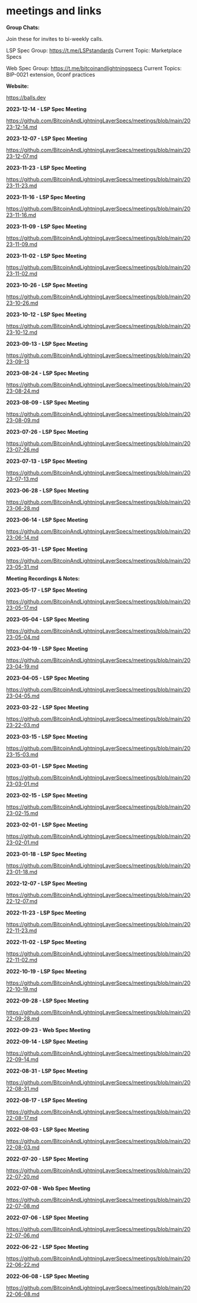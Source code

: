# meetings and links

**Group Chats:** 

Join these for invites to bi-weekly calls.


LSP Spec Group: https://t.me/LSPstandards
Current Topic: Marketplace Specs

Web Spec Group: https://t.me/bitcoinandlightningspecs
Current Topics: BIP-0021 extension, 0conf practices

**Website:** 

https://balls.dev

**2023-12-14 - LSP Spec Meeting**

https://github.com/BitcoinAndLightningLayerSpecs/meetings/blob/main/2023-12-14.md

**2023-12-07 - LSP Spec Meeting**

https://github.com/BitcoinAndLightningLayerSpecs/meetings/blob/main/2023-12-07.md

**2023-11-23 - LSP Spec Meeting**

https://github.com/BitcoinAndLightningLayerSpecs/meetings/blob/main/2023-11-23.md

**2023-11-16 - LSP Spec Meeting**

https://github.com/BitcoinAndLightningLayerSpecs/meetings/blob/main/2023-11-16.md

**2023-11-09 - LSP Spec Meeting**

https://github.com/BitcoinAndLightningLayerSpecs/meetings/blob/main/2023-11-09.md

**2023-11-02 - LSP Spec Meeting**

https://github.com/BitcoinAndLightningLayerSpecs/meetings/blob/main/2023-11-02.md

**2023-10-26 - LSP Spec Meeting**

https://github.com/BitcoinAndLightningLayerSpecs/meetings/blob/main/2023-10-26.md

**2023-10-12 - LSP Spec Meeting**

https://github.com/BitcoinAndLightningLayerSpecs/meetings/blob/main/2023-10-12.md

**2023-09-13 - LSP Spec Meeting**

https://github.com/BitcoinAndLightningLayerSpecs/meetings/blob/main/2023-09-13

**2023-08-24 - LSP Spec Meeting**

https://github.com/BitcoinAndLightningLayerSpecs/meetings/blob/main/2023-08-24.md

**2023-08-09 - LSP Spec Meeting**

https://github.com/BitcoinAndLightningLayerSpecs/meetings/blob/main/2023-08-09.md

**2023-07-26 - LSP Spec Meeting**

https://github.com/BitcoinAndLightningLayerSpecs/meetings/blob/main/2023-07-26.md

**2023-07-13 - LSP Spec Meeting**

https://github.com/BitcoinAndLightningLayerSpecs/meetings/blob/main/2023-07-13.md

**2023-06-28 - LSP Spec Meeting**

https://github.com/BitcoinAndLightningLayerSpecs/meetings/blob/main/2023-06-28.md

**2023-06-14 - LSP Spec Meeting**

https://github.com/BitcoinAndLightningLayerSpecs/meetings/blob/main/2023-06-14.md

**2023-05-31 - LSP Spec Meeting**

https://github.com/BitcoinAndLightningLayerSpecs/meetings/blob/main/2023-05-31.md

**Meeting Recordings & Notes:**

**2023-05-17 - LSP Spec Meeting**

https://github.com/BitcoinAndLightningLayerSpecs/meetings/blob/main/2023-05-17.md

**2023-05-04 - LSP Spec Meeting**

https://github.com/BitcoinAndLightningLayerSpecs/meetings/blob/main/2023-05-04.md

**2023-04-19 - LSP Spec Meeting**

https://github.com/BitcoinAndLightningLayerSpecs/meetings/blob/main/2023-04-19.md

**2023-04-05 - LSP Spec Meeting**

https://github.com/BitcoinAndLightningLayerSpecs/meetings/blob/main/2023-04-05.md

**2023-03-22 - LSP Spec Meeting**

https://github.com/BitcoinAndLightningLayerSpecs/meetings/blob/main/2023-22-03.md

**2023-03-15 - LSP Spec Meeting**

https://github.com/BitcoinAndLightningLayerSpecs/meetings/blob/main/2023-15-03.md

**2023-03-01 - LSP Spec Meeting**

https://github.com/BitcoinAndLightningLayerSpecs/meetings/blob/main/2023-03-01.md

**2023-02-15 - LSP Spec Meeting**

https://github.com/BitcoinAndLightningLayerSpecs/meetings/blob/main/2023-02-15.md

**2023-02-01 - LSP Spec Meeting**

https://github.com/BitcoinAndLightningLayerSpecs/meetings/blob/main/2023-02-01.md

**2023-01-18 - LSP Spec Meeting**

https://github.com/BitcoinAndLightningLayerSpecs/meetings/blob/main/2023-01-18.md

**2022-12-07 - LSP Spec Meeting**

https://github.com/BitcoinAndLightningLayerSpecs/meetings/blob/main/2022-12-07.md

**2022-11-23 - LSP Spec Meeting**

https://github.com/BitcoinAndLightningLayerSpecs/meetings/blob/main/2022-11-23.md

**2022-11-02 - LSP Spec Meeting**

https://github.com/BitcoinAndLightningLayerSpecs/meetings/blob/main/2022-11-02.md

**2022-10-19 - LSP Spec Meeting**

https://github.com/BitcoinAndLightningLayerSpecs/meetings/blob/main/2022-10-19.md

**2022-09-28 - LSP Spec Meeting**

https://github.com/BitcoinAndLightningLayerSpecs/meetings/blob/main/2022-09-28.md

**2022-09-23 - Web Spec Meeting**

**2022-09-14 - LSP Spec Meeting**

https://github.com/BitcoinAndLightningLayerSpecs/meetings/blob/main/2022-09-14.md

**2022-08-31 - LSP Spec Meeting**

https://github.com/BitcoinAndLightningLayerSpecs/meetings/blob/main/2022-08-31.md

**2022-08-17 - LSP Spec Meeting**

https://github.com/BitcoinAndLightningLayerSpecs/meetings/blob/main/2022-08-17.md

**2022-08-03 - LSP Spec Meeting**

https://github.com/BitcoinAndLightningLayerSpecs/meetings/blob/main/2022-08-03.md

**2022-07-20 - LSP Spec Meeting**

https://github.com/BitcoinAndLightningLayerSpecs/meetings/blob/main/2022-07-20.md

**2022-07-08 - Web Spec Meeting**

https://github.com/BitcoinAndLightningLayerSpecs/meetings/blob/main/2022-07-08.md

**2022-07-06 - LSP Spec Meeting**

https://github.com/BitcoinAndLightningLayerSpecs/meetings/blob/main/2022-07-06.md

**2022-06-22 - LSP Spec Meeting**

https://github.com/BitcoinAndLightningLayerSpecs/meetings/blob/main/2022-06-22.md

**2022-06-08 - LSP Spec Meeting**

https://github.com/BitcoinAndLightningLayerSpecs/meetings/blob/main/2022-06-08.md

